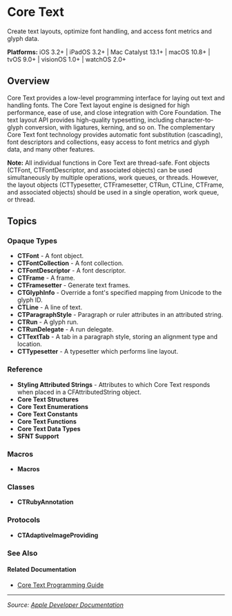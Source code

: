 # Core Text

Create text layouts, optimize font handling, and access font metrics and glyph data.

**Platforms:** iOS 3.2+ | iPadOS 3.2+ | Mac Catalyst 13.1+ | macOS 10.8+ | tvOS 9.0+ | visionOS 1.0+ | watchOS 2.0+

## Overview

Core Text provides a low-level programming interface for laying out text and handling fonts. The Core Text layout engine is designed for high performance, ease of use, and close integration with Core Foundation. The text layout API provides high-quality typesetting, including character-to-glyph conversion, with ligatures, kerning, and so on. The complementary Core Text font technology provides automatic font substitution (cascading), font descriptors and collections, easy access to font metrics and glyph data, and many other features.

**Note:** All individual functions in Core Text are thread-safe. Font objects (CTFont, CTFontDescriptor, and associated objects) can be used simultaneously by multiple operations, work queues, or threads. However, the layout objects (CTTypesetter, CTFramesetter, CTRun, CTLine, CTFrame, and associated objects) should be used in a single operation, work queue, or thread.

## Topics

### Opaque Types
- **CTFont** - A font object.
- **CTFontCollection** - A font collection.
- **CTFontDescriptor** - A font descriptor.
- **CTFrame** - A frame.
- **CTFramesetter** - Generate text frames.
- **CTGlyphInfo** - Override a font's specified mapping from Unicode to the glyph ID.
- **CTLine** - A line of text.
- **CTParagraphStyle** - Paragraph or ruler attributes in an attributed string.
- **CTRun** - A glyph run.
- **CTRunDelegate** - A run delegate.
- **CTTextTab** - A tab in a paragraph style, storing an alignment type and location.
- **CTTypesetter** - A typesetter which performs line layout.

### Reference
- **Styling Attributed Strings** - Attributes to which Core Text responds when placed in a CFAttributedString object.
- **Core Text Structures**
- **Core Text Enumerations**
- **Core Text Constants**
- **Core Text Functions**
- **Core Text Data Types**
- **SFNT Support**

### Macros
- **Macros**

### Classes
- **CTRubyAnnotation**

### Protocols
- **CTAdaptiveImageProviding**

### See Also
#### Related Documentation
- [Core Text Programming Guide](https://developer.apple.com/library/archive/documentation/StringsTextFonts/Conceptual/CoreText_Programming/Introduction/Introduction.html)

---

*Source: [Apple Developer Documentation](https://developer.apple.com/documentation/CoreText)*